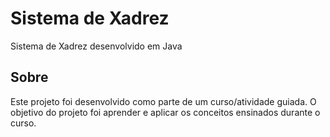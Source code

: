 # Sistema de Xadrez

Sistema de Xadrez desenvolvido em Java

## Sobre

Este projeto foi desenvolvido como parte de um curso/atividade guiada. O objetivo do projeto foi aprender e aplicar os conceitos ensinados durante o curso. 
